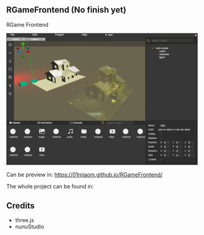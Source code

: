 ## RGameFrontend (No finish yet)
RGame Frontend

![](docs/UI3.png)

Can be preview in: https://01miaom.github.io/RGameFrontend/

The whole project can be found in:

## Credits

- three.js  
- nunuStudio
